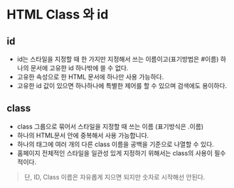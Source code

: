 # HTML Class 와 id 

## id 
- id는 스타일을 지정할 때 한 가지만 지정해서 쓰는 이름이고(표기방법은 #이름) 하나의 문서에 고유한 id 하나밖에 쓸 수 없다.
- 고유한 속성으로 한 HTML 문서에 하나만 사용 가능하다.
- 고유한 id 값이 있으면 하나하나에 특별한 제어를 할 수 있으며 검색에도 용이하다.

## class
- class 그룹으로 묶어서 스타일을 지정할 때 쓰는 이름 (표기방식은 .이름)
- 하나의 HTML문서 안에 중복해서 사용 가능합니다.
- 하나의 태그에 여러 개의 다른 class 이름을 공백을 기준으로 나열할 수 있다.
- 홈페이지 전체적인 스타일을 일관성 있게 지정하기 위해서는 class의 사용이 필수적이다.

> 단, ID, Class 이름은 자유롭게 지으면 되지만 숫자로 시작해선 안된다.

